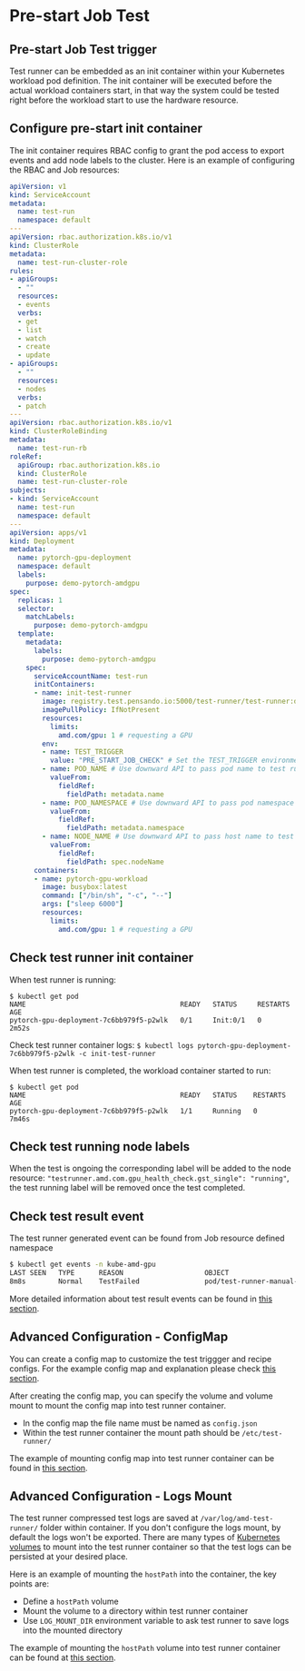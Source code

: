 # Pre-start Job Test

## Pre-start Job Test trigger

Test runner can be embedded as an init container within your Kubernetes workload pod definition. The init container will be executed before the actual workload containers start, in that way the system could be tested right before the workload start to use the hardware resource.

## Configure pre-start init container
The init container requires RBAC config to grant the pod access to export events and add node labels to the cluster. Here is an example of configuring the RBAC and Job resources:

```yaml
apiVersion: v1
kind: ServiceAccount
metadata:
  name: test-run
  namespace: default
---
apiVersion: rbac.authorization.k8s.io/v1
kind: ClusterRole
metadata:
  name: test-run-cluster-role
rules:
- apiGroups:
  - ""
  resources:
  - events
  verbs:
  - get
  - list
  - watch
  - create
  - update
- apiGroups:
  - ""
  resources:
  - nodes
  verbs:
  - patch
---
apiVersion: rbac.authorization.k8s.io/v1
kind: ClusterRoleBinding
metadata:
  name: test-run-rb
roleRef:
  apiGroup: rbac.authorization.k8s.io
  kind: ClusterRole
  name: test-run-cluster-role
subjects:
- kind: ServiceAccount
  name: test-run
  namespace: default
---
apiVersion: apps/v1
kind: Deployment
metadata:
  name: pytorch-gpu-deployment
  namespace: default
  labels:
    purpose: demo-pytorch-amdgpu
spec:
  replicas: 1
  selector:
    matchLabels:
      purpose: demo-pytorch-amdgpu
  template:
    metadata:
      labels:
        purpose: demo-pytorch-amdgpu
    spec:
      serviceAccountName: test-run
      initContainers:
      - name: init-test-runner
        image: registry.test.pensando.io:5000/test-runner/test-runner:dev
        imagePullPolicy: IfNotPresent
        resources:
          limits:
            amd.com/gpu: 1 # requesting a GPU
        env:
        - name: TEST_TRIGGER
          value: "PRE_START_JOB_CHECK" # Set the TEST_TRIGGER environment variable to PRE_START_JOB_CHECK for test runner as init container
        - name: POD_NAME # Use downward API to pass pod name to test runner container
          valueFrom:
            fieldRef:
              fieldPath: metadata.name
        - name: POD_NAMESPACE # Use downward API to pass pod namespace to test runner container
          valueFrom:
            fieldRef:
              fieldPath: metadata.namespace
        - name: NODE_NAME # Use downward API to pass host name to test runner container
          valueFrom:
            fieldRef:
              fieldPath: spec.nodeName
      containers:
      - name: pytorch-gpu-workload
        image: busybox:latest
        command: ["/bin/sh", "-c", "--"]
        args: ["sleep 6000"]
        resources:
          limits:
            amd.com/gpu: 1 # requesting a GPU
```

## Check test runner init container

When test runner is running:
```
$ kubectl get pod
NAME                                      READY   STATUS     RESTARTS   AGE
pytorch-gpu-deployment-7c6bb979f5-p2wlk   0/1     Init:0/1   0          2m52s
```

Check test runner container logs:
```$ kubectl logs pytorch-gpu-deployment-7c6bb979f5-p2wlk -c init-test-runner```

When test runner is completed, the workload container started to run:
```
$ kubectl get pod
NAME                                      READY   STATUS    RESTARTS   AGE
pytorch-gpu-deployment-7c6bb979f5-p2wlk   1/1     Running   0          7m46s
```

## Check test running node labels
When the test is ongoing the corresponding label will be added to the node resource: ```"testrunner.amd.com.gpu_health_check.gst_single": "running"```, the test running label will be removed once the test completed.

## Check test result event
The test runner generated event can be found from Job resource defined namespace
```bash
$ kubectl get events -n kube-amd-gpu
LAST SEEN   TYPE      REASON                    OBJECT                                            MESSAGE
8m8s        Normal    TestFailed                pod/test-runner-manual-trigger-c4hpw              [{"number":1,"suitesResult":{"42924":{"gpustress-3000-dgemm-false":"success","gpustress-41000-fp32-false":"failure","gst-1215Tflops-4K4K8K-rand-fp8":"failure","gst-8096-150000-fp16":"success"}}}]
```
More detailed information about test result events can be found in [this section](./auto-unhealthy-device-test.md#check-test-result-event).

## Advanced Configuration - ConfigMap
You can create a config map to customize the test triggger and recipe configs. For the example config map and explanation please check [this section](./auto-unhealthy-device-test.md#advanced-test-configuration).

After creating the config map, you can specify the volume and volume mount to mount the config map into test runner container. 

* In the config map the file name must be named as ```config.json```
* Within the test runner container the mount path should be ```/etc/test-runner/```

The example of mounting config map into test runner container can be found in [this section](./manual-test.md#advanced-configuration---configmap).

## Advanced Configuration - Logs Mount

The test runner compressed test logs are saved at ```/var/log/amd-test-runner/``` folder within container. If you don't configure the logs mount, by default the logs won't be exported. There are many types of [Kubernetes volumes](https://kubernetes.io/docs/concepts/storage/volumes/) to mount into the test runner container so that the test logs can be persisted at your desired place.

Here is an example of mounting the ```hostPath``` into the container, the key points are:

* Define a ```hostPath``` volume
* Mount the volume to a directory within test runner container
* Use ```LOG_MOUNT_DIR``` environment variable to ask test runner to save logs into the mounted directory

The example of mounting the ```hostPath``` volume into test runner container can be found at [this section](./manual-test.md#advanced-configuration---logs-mount).